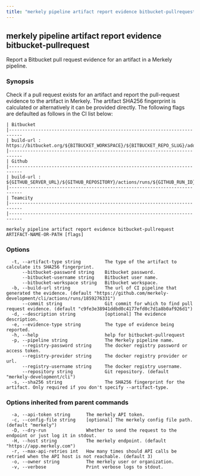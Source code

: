 ```yaml
---
title: "merkely pipeline artifact report evidence bitbucket-pullrequest"
---
```


## merkely pipeline artifact report evidence bitbucket-pullrequest

Report a Bitbucket pull request evidence for an artifact in a Merkely pipeline.

### Synopsis


   Check if a pull request exists for an artifact and report the pull-request evidence to the artifact in Merkely. 
   The artifact SHA256 fingerprint is calculated or alternatively it can be provided directly. 
   The following flags are defaulted as follows in the CI list below:

   
	| Bitbucket 
	|---------------------------------------------------------------------------
	| build-url : https://bitbucket.org/${BITBUCKET_WORKSPACE}/${BITBUCKET_REPO_SLUG}/addon/pipelines/home#!/results/${BITBUCKET_BUILD_NUMBER}
	|---------------------------------------------------------------------------
	| Github 
	|---------------------------------------------------------------------------
	| build-url : ${GITHUB_SERVER_URL}/${GITHUB_REPOSITORY}/actions/runs/${GITHUB_RUN_ID}
	|---------------------------------------------------------------------------
	| Teamcity 
	|---------------------------------------------------------------------------
	|---------------------------------------------------------------------------

```shell
merkely pipeline artifact report evidence bitbucket-pullrequest ARTIFACT-NAME-OR-PATH [flags]
```

### Options

```
  -t, --artifact-type string         The type of the artifact to calculate its SHA256 fingerprint.
      --bitbucket-password string    Bitbucket password.
      --bitbucket-username string    Bitbucket user name.
      --bitbucket-workspace string   Bitbucket workspace.
  -b, --build-url string             The url of CI pipeline that generated the evidence. (default "https://github.com/merkely-development/cli/actions/runs/1859276331")
      --commit string                Git commit for which to find pull request evidence. (default "c9fe3e38941ddbd0c4177efd0c7d1a8b0af926d1")
  -d, --description string           [optional] The evidence description.
  -e, --evidence-type string         The type of evidence being reported.
  -h, --help                         help for bitbucket-pullrequest
  -p, --pipeline string              The Merkely pipeline name.
      --registry-password string     The docker registry password or access token.
      --registry-provider string     The docker registry provider or url.
      --registry-username string     The docker registry username.
      --repository string            Git repository. (default "merkely-development/cli")
  -s, --sha256 string                The SHA256 fingerprint for the artifact. Only required if you don't specify --artifact-type.
```

### Options inherited from parent commands

```
  -a, --api-token string      The merkely API token.
  -c, --config-file string    [optional] The merkely config file path. (default "merkely")
  -D, --dry-run               Whether to send the request to the endpoint or just log it in stdout.
  -H, --host string           The merkely endpoint. (default "https://app.merkely.com")
  -r, --max-api-retries int   How many times should API calls be retried when the API host is not reachable. (default 3)
  -o, --owner string          The merkely user or organization.
  -v, --verbose               Print verbose logs to stdout.
```


